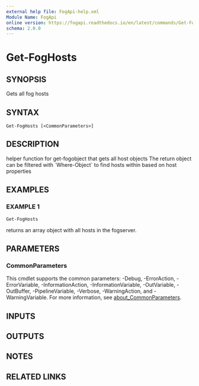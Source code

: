 ```yaml
---
external help file: FogApi-help.xml
Module Name: FogApi
online version: https://fogapi.readthedocs.io/en/latest/commands/Get-FogHosts
schema: 2.0.0
---
```


# Get-FogHosts

## SYNOPSIS
Gets all fog hosts

## SYNTAX

```
Get-FogHosts [<CommonParameters>]
```

## DESCRIPTION
helper function for get-fogobject that gets all host objects
The return object can be filtered with \`Where-Object\` to find hosts within based on host properties

## EXAMPLES

### EXAMPLE 1
```
Get-FogHosts
```

returns an array object with all hosts in the fogserver.

## PARAMETERS

### CommonParameters
This cmdlet supports the common parameters: -Debug, -ErrorAction, -ErrorVariable, -InformationAction, -InformationVariable, -OutVariable, -OutBuffer, -PipelineVariable, -Verbose, -WarningAction, and -WarningVariable. For more information, see [about_CommonParameters](http://go.microsoft.com/fwlink/?LinkID=113216).

## INPUTS

## OUTPUTS

## NOTES

## RELATED LINKS
